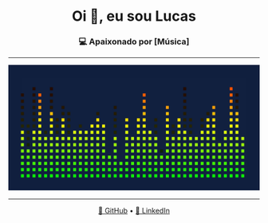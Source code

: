 <!-- Profile README -->

<h1 align="center">Oi 👋, eu sou Lucas</h1>
<h3 align="center">💻 Apaixonado por [Música]</h3>

---


<p align="center">
  <img src=https://github.com/LCVNI/LCVNI/raw/8e48106747da05c4796ac871b4acde4f7f83ddfb/musica-verde.gif
)" alt="musica-gif" />
</p>

---

<p align="center">
  <a href="https://github.com/LCVNI">🌟 GitHub</a> • 
  <a href="https://www.linkedin.com/in/LCVNI/">💼 LinkedIn</a>
</p>
